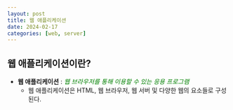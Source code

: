 ```yaml
---
layout: post
title: 웹 애플리케이션
date: 2024-02-17
categories: [web, server]
---
```

## 웹 애플리케이션이란? 
- **웹 애플리케이션** : <span style="color:green">*웹 브라우저를 통해 이용할 수 있는 응용 프로그램*</span>
    - 웹 애플리케이션은 HTML, 웹 브라우저, 웹 서버 및 다양한 웹의 요소들로 구성된다.